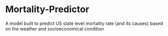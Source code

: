 # Mortality-Predictor
A model built to predict US state level mortality rate (and its causes) based on the weather and socioeconomical condition
